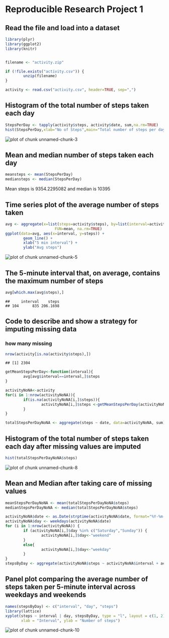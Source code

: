 

# Reproducible Research Project 1

## Read the file and load into a dataset


```r
library(plyr)
library(ggplot2)
library(knitr)


filename <- "activity.zip"

if (!file.exists("activity.csv")) { 
        unzip(filename)
}

activity <- read.csv("activity.csv", header=TRUE, sep=",")
```
## Histogram of the total number of steps taken each day

```r
StepsPerDay <- tapply(activity$steps, activity$date, sum,na.rm=TRUE)
hist(StepsPerDay,xlab="No of Steps",main="Total number of steps per day")
```

![plot of chunk unnamed-chunk-3](figure/unnamed-chunk-3-1.png)

## Mean and median number of steps taken each day

```r
meansteps <- mean(StepsPerDay)
mediansteps <- median(StepsPerDay)
```
Mean steps is 9354.2295082 and median is 10395

## Time series plot of the average number of steps taken

```r
avg <- aggregate(x=list(steps=activity$steps), by=list(interval=activity$interval),
                      FUN=mean, na.rm=TRUE)
ggplot(data=avg, aes(x=interval, y=steps)) +
        geom_line() +
        xlab("5 min interval") +
        ylab("Avg steps")
```

![plot of chunk unnamed-chunk-5](figure/unnamed-chunk-5-1.png)

## The 5-minute interval that, on average, contains the maximum number of steps

```r
avg[which.max(avg$steps),]
```

```
##     interval    steps
## 104      835 206.1698
```

## Code to describe and show a strategy for imputing missing data

### how many missing

```r
nrow(activity[is.na(activity$steps),])
```

```
## [1] 2304
```

```r
getMeanStepsPerDay<-function(interval){
        avg[avg$interval==interval,]$steps
}

activityNoNA<-activity
for(i in 1:nrow(activityNoNA)){
        if(is.na(activityNoNA[i,]$steps)){
                activityNoNA[i,]$steps <-getMeanStepsPerDay(activityNoNA[i,]$interval)
        }
}

totalStepsPerDayNoNA <- aggregate(steps ~ date, data=activityNoNA, sum)
```
## Histogram of the total number of steps taken each day after missing values are imputed

```r
hist(totalStepsPerDayNoNA$steps)
```

![plot of chunk unnamed-chunk-8](figure/unnamed-chunk-8-1.png)

## Mean and Median after taking care of missing values

```r
meanStepsPerDayNoNA <- mean(totalStepsPerDayNoNA$steps)
medianStepsPerDayNoNA <- median(totalStepsPerDayNoNA$steps)

activityNoNA$date <- as.Date(strptime(activityNoNA$date, format="%Y-%m-%d"))
activityNoNA$day <- weekdays(activityNoNA$date)
for (i in 1:nrow(activityNoNA)) {
        if (activityNoNA[i,]$day %in% c("Saturday","Sunday")) {
                activityNoNA[i,]$day<-"weekend"
        }
        else{
                activityNoNA[i,]$day<-"weekday"
        }
}
stepsByDay <- aggregate(activityNoNA$steps ~ activityNoNA$interval + activityNoNA$day, activityNoNA, mean)
```
## Panel plot comparing the average number of steps taken per 5-minute interval across weekdays and weekends


```r
names(stepsByDay) <- c("interval", "day", "steps")
library(lattice)
xyplot(steps ~ interval | day, stepsByDay, type = "l", layout = c(1, 2), 
       xlab = "Interval", ylab = "Number of steps")
```

![plot of chunk unnamed-chunk-10](figure/unnamed-chunk-10-1.png)
